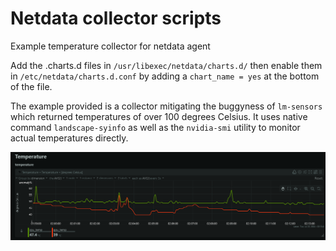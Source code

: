 # Netdata collector scripts
Example temperature collector for netdata agent

Add the .charts.d files in `/usr/libexec/netdata/charts.d/` then enable them in `/etc/netdata/charts.d.conf` by adding a `chart_name = yes` at the bottom of the file.

The example provided is a collector mitigating the buggyness of `lm-sensors` which returned temperatures of over 100 degrees Celsius. It uses native command `landscape-syinfo` as well as the `nvidia-smi` utility to monitor actual temperatures directly.

![Usage example](example.png)
